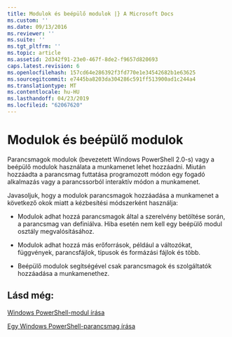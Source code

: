 ```yaml
---
title: Modulok és beépülő modulok |} A Microsoft Docs
ms.custom: ''
ms.date: 09/13/2016
ms.reviewer: ''
ms.suite: ''
ms.tgt_pltfrm: ''
ms.topic: article
ms.assetid: 2d342f91-23e0-467f-8de2-f9657d820693
caps.latest.revision: 6
ms.openlocfilehash: 157cd64e286392f3fd770e1e34542682b1e63625
ms.sourcegitcommit: e7445ba8203da304286c591ff513900ad1c244a4
ms.translationtype: MT
ms.contentlocale: hu-HU
ms.lasthandoff: 04/23/2019
ms.locfileid: "62067620"
---
```

# <a name="modules-and-snap-ins"></a>Modulok és beépülő modulok

Parancsmagok modulok (bevezetett Windows PowerShell 2.0-s) vagy a beépülő modulok használata a munkamenet lehet hozzáadni. Miután hozzáadta a parancsmag futtatása programozott módon egy fogadó alkalmazás vagy a parancssorból interaktív módon a munkamenet.

Javasoljuk, hogy a modulok parancsmagok hozzáadása a munkamenet a következő okok miatt a kézbesítési módszerként használja:

- Modulok adhat hozzá parancsmagok által a szerelvény betöltése során, a parancsmag van definiálva. Hiba esetén nem kell egy beépülő modul osztály megvalósításához.

- Modulok adhat hozzá más erőforrások, például a változókat, függvények, parancsfájlok, típusok és formázási fájlok és több.

- Beépülő modulok segítségével csak parancsmagok és szolgáltatók hozzáadása a munkamenethez.

## <a name="see-also"></a>Lásd még:

[Windows PowerShell-modul írása](../module/writing-a-windows-powershell-module.md)

[Egy Windows PowerShell-parancsmag írása](./writing-a-windows-powershell-cmdlet.md)
